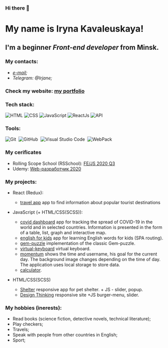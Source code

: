 ### Hi there 👋
# My name is **Iryna Kavaleuskaya**!
## I'm a beginner *Front-end developer* from Minsk.

### My contacts:
* _[e-mail](zkioz4004@gmail.com);_
* _Telegram: @Irjane;_

### Check my website: [my portfolio](https://irenakowalewska-portfolio.netlify.app)

### Tech stack:
![HTML](https://img.shields.io/badge/-HTML-090909?style=for-the-badge&logo=html5)
![CSS](https://img.shields.io/badge/-CSS-090909?style=for-the-badge&logo=css3)
![JavaScript](https://img.shields.io/badge/-JavaScript-090909?style=for-the-badge&logo=JavaScript)
![ReactJs](https://img.shields.io/badge/-ReactJs-090909?style=for-the-badge&logo=React)
![API](https://img.shields.io/badge/-REST&#032;API-090909?style=for-the-badge)

### Tools:
![Git](https://img.shields.io/badge/-Git-333333?style=flat&logo=git)&nbsp;
![GitHub](https://img.shields.io/badge/-GitHub-333333?style=flat&logo=github)&nbsp;
![Visual Studio Code](https://img.shields.io/badge/-Visual%20Studio%20Code-333333?style=flat&logo=visual-studio-code&logoColor=007ACC)&nbsp;
![WebPack](https://img.shields.io/badge/-WebPack-333333?style=flat&logo=WebPack)&nbsp;

### My cerificates
* Rolling Scope School (RSSchool):
[FE/JS 2020 Q3](https://app.rs.school/certificate/0n8v93bq)
* Udemy:
[Web-разработчик 2020](https://www.udemy.com/certificate/UC-f446eab4-ae83-4f59-b277-209f5b4f84d0/)

### My projects:
* React (Redux):
    *  [travel app](https://github.com/IrenaKowalewska/travel-app) app to find information about popular tourist destinations
* JavaScript (+ HTML/CSS(SCSS)):
    * [covid dashboard](https://github.com/IrenaKowalewska/covid-2019-dashboard) app for tracking the spread of COVID-19 in the world and in selected countries. Information is presented in the form of a table, list, graph and interactive map.
    * [english for kids](https://github.com/IrenaKowalewska/english-for-kids) app for learning English words for kids (SPA routing).
    * [gem-puzzle](https://github.com/IrenaKowalewska/gem-puzzle) implementation of the classic Gem-puzzle.
    * [virtual-keyboard](https://github.com/IrenaKowalewska/virtual-keyboard) virtual keyboard.
    * [momentum](https://github.com/IrenaKowalewska/momentum/blob/main/README.md) shows the time and username, his goal for the current day. The background image changes depending on the time of day. The application uses local storage to store data.
    * [calculator](https://github.com/IrenaKowalewska/calculator).

* HTML/CSS(SCSS)
    * [Shelter](https://github.com/IrenaKowalewska/shelter) responsive app for pet shelter. + JS - slider, popup.
    * [Design Thinking](https://github.com/IrenaKowalewska/design-thinking) responsive site +JS burger-menu, slider.

### My hobbies (inerests):
* Read books (science fiction, detective novels, technical literature);
* Play checkers;
* Travels;
* Speak with people from other countries in English;
* Sport;
